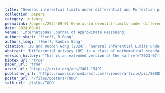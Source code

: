 ```yaml
---
title: "General inferential limits under differential and Pufferfish privacy"
collection: papers
category: privacy
permalink: /papers/2024-09-01-General-inferential-limits-under-differential-and-Pufferfish-privacy
date: 2024-09-01
venue: 'International Journal of Approximate Reasoning'
authors_short: '!!me!!, R Gong'
authors_long: '!!me!!, Ruobin Gong'
citation: 'JB and Ruobin Gong (2024). “General Inferential Limits under Differential and Pufferfish Privacy”. <i>International Journal of Approximate Reasoning</i> 172: 109242. issn: 0888-613X. doi: <a href="https://doi.org/10.1016/j.ijar.2024.109242" target="_blank">10.1016/j.ijar.2024.109242</a>'
abstract: "Differential privacy (DP) is a class of mathematical standards for assessing the privacy provided by a data-release mechanism. This work concerns two important flavors of DP that are related yet conceptually distinct: pure ε-differential privacy (ε-DP) and Pufferfish privacy. We restate ε-DP and Pufferfish privacy as Lipschitz continuity conditions and provide their formulations in terms of an object from the imprecise probability literature: the interval of measures. We use these formulations to derive limits on key quantities in frequentist hypothesis testing and in Bayesian inference using data that are sanitised according to either of these two privacy standards. Under very mild conditions, the results in this work are valid for arbitrary parameters, priors and data generating models. These bounds are weaker than those attainable when analysing specific data generating models or data-release mechanisms. However, they provide generally applicable limits on the ability to learn from differentially private data – even when the analyst's knowledge of the model or mechanism is limited. They also shed light on the semantic interpretations of the two DP flavors under examination, a subject of contention in the current literature."
version_history: 'This is an extended version of the <a href="2023-07-11-Differential-privacy-General-inferential-limits-via-intervals-of-measures" target="_blank">conference paper</a> "Differential privacy: General inferential limits via intervals of measures".'
bibtex_url: 'true'
paper_url: 'true'
arxiv_url: 'https://arxiv.org/abs/2401.15491'
publisher_url: 'https://www.sciencedirect.com/science/article/pii/S0888613X24001294'
poster_url: '/files/posters/TODO'
talk_url: '/talks/TODO'
---
```

